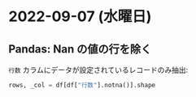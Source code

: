 # 2022-09-07 (水曜日)

## Pandas: Nan の値の行を除く

`行数` カラムにデータが設定されているレコードのみ抽出:

~~~py
rows, _col = df[df["行数"].notna()].shape  
~~~